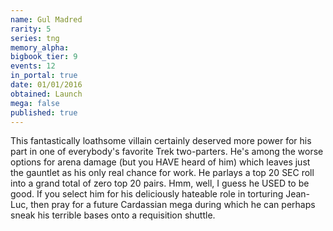 ```yaml
---
name: Gul Madred
rarity: 5
series: tng
memory_alpha:
bigbook_tier: 9
events: 12
in_portal: true
date: 01/01/2016
obtained: Launch
mega: false
published: true
---
```


This fantastically loathsome villain certainly deserved more power for his part in one of everybody's favorite Trek two-parters. He's among the worse options for arena damage (but you HAVE heard of him) which leaves just the gauntlet as his only real chance for work. He parlays a top 20 SEC roll into a grand total of zero top 20 pairs. Hmm, well, I guess he USED to be good. If you select him for his deliciously hateable role in torturing Jean-Luc, then pray for a future Cardassian mega during which he can perhaps sneak his terrible bases onto a requisition shuttle.
